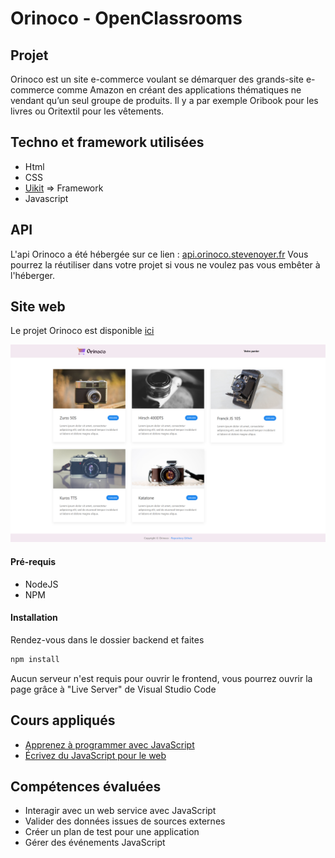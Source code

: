 # Orinoco - OpenClassrooms

## Projet
Orinoco est un site e-commerce voulant se démarquer des grands-site e-commerce comme Amazon en créant des applications thématiques ne vendant qu’un seul groupe de produits. Il y a par exemple Oribook pour les livres ou Oritextil pour les vêtements.

## Techno et framework utilisées
- Html
- CSS
- [Uikit](https://getuikit.com/) => Framework
- Javascript

## API
L'api Orinoco a été hébergée sur ce lien : [api.orinoco.stevenoyer.fr](https://api.orinoco.stevenoyer.fr/)
Vous pourrez la réutiliser dans votre projet si vous ne voulez pas vous embêter à l'héberger.

## Site web
Le projet Orinoco est disponible [ici](https://orinoco.stevenoyer.fr/)

![homepage](https://github.com/stevenoyer/StevenOyer_05_21062021/blob/main/assets/img/orinoco.stevenoyer.fr_.png)

#### Pré-requis
- NodeJS
- NPM

#### Installation
Rendez-vous dans le dossier backend et faites

```cmd
npm install
```

Aucun serveur n'est requis pour ouvrir le frontend, vous pourrez ouvrir la page grâce à "Live Server" de Visual Studio Code

## Cours appliqués 
- [Apprenez à programmer avec JavaScript](https://openclassrooms.com/fr/courses/6175841-apprenez-a-programmer-avec-javascript)
- [Écrivez du JavaScript pour le web](https://openclassrooms.com/fr/courses/5543061-ecrivez-du-javascript-pour-le-web)

## Compétences évaluées
- Interagir avec un web service avec JavaScript
- Valider des données issues de sources externes
- Créer un plan de test pour une application
- Gérer des événements JavaScript
